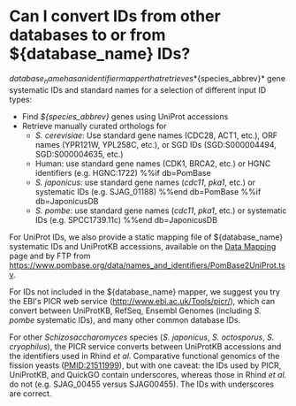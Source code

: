 # Can I convert IDs from other databases to or from ${database_name} IDs?
<!-- pombase_categories: Tools and resources -->

${database_name} has an identifier mapper that retrieves *${species_abbrev}* gene
systematic IDs and standard names for a selection of different input
ID types:

-   Find *${species_abbrev}* genes using UniProt accessions
-   Retrieve manually curated orthologs for
    -    *S. cerevisiae*: Use standard gene names (CDC28, ACT1, etc.), ORF names (YPR121W, YPL258C, etc.), or SGD IDs (SGD:S000004494, SGD:S000004635, etc.)
    -    Human: use standard gene names (CDK1, BRCA2, etc.) or HGNC identifiers (e.g. HGNC:1722)
%%if db=PomBase
    - *S. japonicus*: use standard gene names (*cdc11*, *pka1*, etc.) or systematic IDs (e.g. SJAG_01188)
%%end db=PomBase
%%if db=JaponicusDB
    - *S. pombe*: use standard gene names (*cdc11*, *pka1*, etc.) or systematic IDs (e.g. SPCC1739.11c)
%%end db=JaponicusDB

For UniProt IDs, we also provide a static mapping file of ${database_name}
systematic IDs and UniProtKB accessions, available on the [Data
Mapping](/downloads/names-and-identifiers) page and by FTP from
<https://www.pombase.org/data/names_and_identifiers/PomBase2UniProt.tsv>.

For IDs not included in the ${database_name} mapper, we suggest you try the
EBI's PICR web service (<http://www.ebi.ac.uk/Tools/picr/>), which can
convert between UniProtKB, RefSeq, Ensembl Genomes (including *S.
pombe* systematic IDs), and many other common database IDs.

For other *Schizosaccharomyces* species (*S. japonicus*, *S. octosporus*,
*S. cryophilus*), the PICR service converts between UniProtKB accessions
and the identifiers used in Rhind *et al.* Comparative functional
genomics of the fission yeasts ([PMID:21511999](http://www.ncbi.nlm.nih.gov/pubmed?term=21511999)),
but with one caveat: the IDs used by PICR, UniProtKB, and QuickGO
contain underscores, whereas those in Rhind *et al.* do not
(e.g. SJAG\_00455 versus SJAG00455). The IDs with underscores are
correct.

